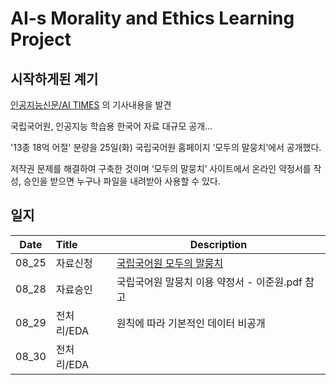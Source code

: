 # AI-s Morality and Ethics Learning Project

## 시작하게된 계기
[인공지능신문/AI TIMES](https://twitter.com/AITIMES1/status/1298064993997340673) 의 기사내용을 발견

국립국어원, 인공지능 학습용 한국어 자료 대규모 공개...

'13종 18억 어절' 분량을 25일(화) 국립국어원 홈페이지 ‘모두의 말뭉치’에서 공개했다.

저작권 문제를 해결하여 구축한 것이며 ‘모두의 말뭉치’ 사이트에서 온라인 약정서를 작성, 승인을 받으면 누구나 파일을 내려받아 사용할 수 있다.


## 일지
|Date|Title|Description|
|:---:|:---|---|
|08_25|자료신청|[국립국어원 모두의 말뭉치](https://corpus.korean.go.kr/main.do#none)|
|08_28|자료승인|국립국어원 말뭉치 이용 약정서 - 이준원.pdf 참고|
|08_29|전처리/EDA|원칙에 따라 기본적인 데이터 비공개|
|08_30|전처리/EDA||
